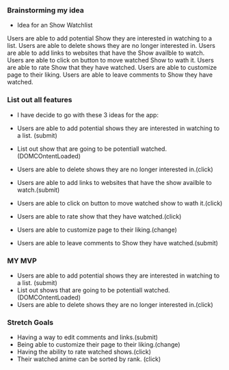 ### Brainstorming my idea
* Idea for an Show Watchlist

Users are able to add potential Show they are interested in watching to a list. 
Users are able to delete shows they are no longer interested in. 
Users are able to add links to websites that have the Show availble to watch. 
Users are able to click on button to move watched Show to wath it.
Users are able to rate Show that they have watched.
Users are able to customize page to their liking.
Users are able to leave comments to Show they have watched. 

### List out all features
* I have decide to go with these 3 ideas for the app:

* Users are able to add potential shows they are interested in watching to a list. (submit)
* List out show that are going to be potentiall watched. (DOMCOntentLoaded)
* Users are able to delete shows they are no longer interested in.(click) 
* Users are able to add links to websites that have the show availble to watch.(submit)
* Users are able to click on button to move watched show to wath it.(click)
* Users are able to rate show that they have watched.(click)
* Users are able to customize page to their liking.(change)
* Users are able to leave comments to Show they have watched.(submit)

### MY MVP
* Users are able to add potential shows they are interested in watching to a list. (submit)
* List out shows that are going to be potentiall watched. (DOMCOntentLoaded)
* Users are able to delete shows they are no longer interested in.(click)

### Stretch Goals
* Having a way to edit comments and links.(submit)
* Being able to customize their page to their liking.(change)
* Having the ability to rate watched shows.(click)
* Their watched anime can be sorted by rank. (click)